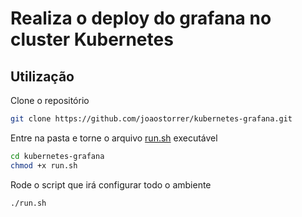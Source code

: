 # Realiza o deploy do grafana no cluster Kubernetes

## Utilização

Clone o repositório
```bash
git clone https://github.com/joaostorrer/kubernetes-grafana.git
```
Entre na pasta e torne o arquivo [run.sh](run.sh) executável
```bash
cd kubernetes-grafana
chmod +x run.sh
```
Rode o script que irá configurar todo o ambiente
```bash
./run.sh
```
